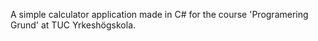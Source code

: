 A simple calculator application made in C# for the course 'Programering Grund' at TUC Yrkeshögskola.

